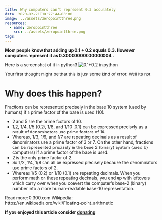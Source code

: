 ```yaml
---
title: Why computers can’t represent 0.3 accurately
date: 2023-02-21T19:27:44+03:00
image: ../assets/zeropointthree.png
resources:
  - name: zeropointthree
    src: ../assets/zeropointthree.png
tags:
---
```

**Most people know that adding up 0.1 + 0.2 equals 0.3. However computers represent it as 0.30000000000000004 .**

Here is a screenshot of it in python3
![0.1+0.2 in python](../assets/zeropointthree.png)

Your first thought might be that this is just some kind of error. Well its not

# Why does this happen?

Fractions can be represented precisely in the base 10 system (used by humans) if a prime factor of the base is used (10).
- 2 and 5 are the prime factors of 10.
- 1/2, 1/4, 1/5 (0.2), 1/8, and 1/10 (0.1) can be expressed precisely as a result of denominators use prime factors of 10.
- Whereas, 1/3, 1/6, and 1/7 are repeating decimals as a result of denominators use a prime factor of 3 or 7.
On the other hand, fractions can be represented precisely in the base 2 (binary) system (used by computers) if a prime factor of the base is used.
- 2 is the only prime factor of 2.
- So 1/2, 1/4, 1/8 can all be expressed precisely because the denominators use prime factors of 2.
- Whereas 1/5 (0.2) or 1/10 (0.1) are repeating decimals.
When you perform math on these repeating decimals, you end up with leftovers which carry over when you convert the computer’s base-2 (binary) number into a more human-readable base-10 representation.

Read more:
0.300.com
Wikipedia:\
https://en.wikipedia.org/wiki/Floating-point_arithmetic

**If you enjoyed this article consider [donating](https://4rkal.com/donate)**

